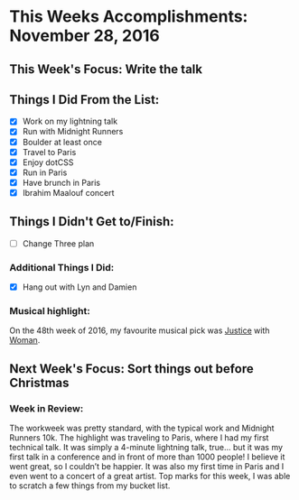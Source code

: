 # This Weeks Accomplishments: November 28, 2016

## This Week's Focus: Write the talk

## Things I Did From the List:
- [x] Work on my lightning talk
- [x] Run with Midnight Runners
- [x] Boulder at least once
- [x] Travel to Paris
- [x] Enjoy dotCSS
- [x] Run in Paris
- [x] Have brunch in Paris
- [x] Ibrahim Maalouf concert

## Things I Didn't Get to/Finish:
- [ ] Change Three plan

### Additional Things I Did:
- [x] Hang out with Lyn and Damien

### Musical highlight:
On the 48th week of 2016, my favourite musical pick was [Justice](https://www.facebook.com/etjusticepourtous/) with [Woman](https://open.spotify.com/album/3Nkafp6ZTb1F0bTaAO0ePL).

## Next Week's Focus: Sort things out before Christmas

### Week in Review:
The workweek was pretty standard, with the typical work and Midnight Runners 10k. The highlight was traveling to Paris, where I had my first technical talk. It was simply a 4-minute lightning talk, true… but it was my first talk in a conference and in front of more than 1000 people! I believe it went great, so I couldn’t be happier. It was also my first time in Paris and I even went to a concert of a great artist. Top marks for this week, I was able to scratch a few things from my bucket list.
